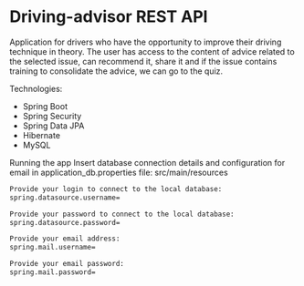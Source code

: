 # Driving-advisor REST API
Application for drivers who have the opportunity to improve their driving technique in theory. The user has access to the content of advice related to the selected issue, can recommend it, share it and if the issue contains training to consolidate the advice, we can go to the quiz.

Technologies: 

* Spring Boot
* Spring Security 
* Spring Data JPA
* Hibernate
* MySQL

Running the app
Insert database connection details and configuration for email in application_db.properties file: src/main/resources

```sh
Provide your login to connect to the local database:
spring.datasource.username=
```

```sh
Provide your password to connect to the local database:
spring.datasource.password=
```

```sh
Provide your email address:
spring.mail.username=
```

```sh
Provide your email password:
spring.mail.password=
```
